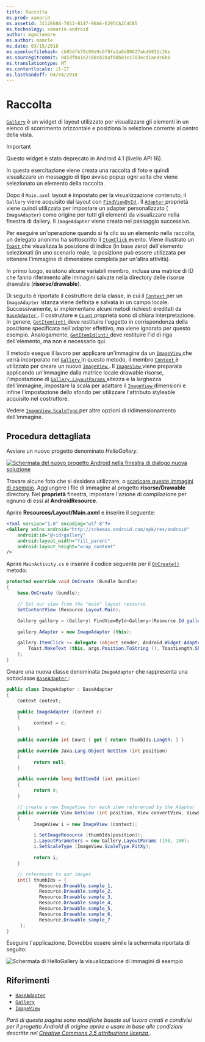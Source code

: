 ```yaml
---
title: Raccolta
ms.prod: xamarin
ms.assetid: 3112E68A-7853-B147-90A6-6295CA2C4CB5
ms.technology: xamarin-android
author: mgmclemore
ms.author: mamcle
ms.date: 03/15/2018
ms.openlocfilehash: cb05dfb79c00e9c6f9fa1a8d80627abdb911c36e
ms.sourcegitcommit: 945df041e2180cb20af08b83cc703ecd1aedc6b0
ms.translationtype: MT
ms.contentlocale: it-IT
ms.lasthandoff: 04/04/2018
---
```

# <a name="gallery"></a>Raccolta

[`Gallery`](https://developer.xamarin.com/api/type/Android.Widget.Gallery/) è un widget di layout utilizzato per visualizzare gli elementi in un elenco di scorrimento orizzontale e posiziona la selezione corrente al centro della vista.

> [!IMPORTANT]
> Questo widget è stato deprecato in Android 4.1 (livello API 16). 

In questa esercitazione viene creata una raccolta di foto e quindi visualizzare un messaggio di tipo avviso popup ogni volta che viene selezionato un elemento della raccolta.

Dopo il `Main.axml` layout è impostato per la visualizzazione contenuto, il `Gallery` viene acquisito dal layout con [ `FindViewById` ](https://developer.xamarin.com/api/member/Android.App.Activity.FindViewById/p/System.Int32/).
Il [ `Adapter` ](https://developer.xamarin.com/api/property/Android.Widget.AdapterView.RawAdapter/) proprietà viene quindi utilizzata per impostare un adapter personalizzato ( `ImageAdapter`) come origine per tutti gli elementi da visualizzare nella finestra di dallery. Il `ImageAdapter` viene creato nel passaggio successivo.

Per eseguire un'operazione quando si fa clic su un elemento nella raccolta, un delegato anonimo ha sottoscritto il [ `ItemClick` ](https://developer.xamarin.com/api/event/Android.Widget.AdapterView.ItemClick/) evento. Viene illustrato un [ `Toast` ](https://developer.xamarin.com/api/type/Android.Widget.Toast/) che visualizza la posizione di indice (in base zero) dell'elemento selezionati (in uno scenario reale, la posizione può essere utilizzata per ottenere l'immagine di dimensione completa per un'altra attività).

In primo luogo, esistono alcune variabili membro, inclusa una matrice di ID che fanno riferimento alle immagini salvate nella directory delle risorse drawable (**risorse/drawable**).

Di seguito è riportato il costruttore della classe, in cui il [ `Context` ](https://developer.xamarin.com/api/type/Android.Content.Context/) per un `ImageAdapter` istanza viene definita e salvata in un campo locale.
Successivamente, si implementano alcuni metodi richiesti ereditati da [ `BaseAdapter` ](https://developer.xamarin.com/api/type/Android.Widget.BaseAdapter/).
Il costruttore e [ `Count` ](https://developer.xamarin.com/api/property/Android.Widget.BaseAdapter.Count/) proprietà sono di chiara interpretazione. In genere, [ `GetItem(int)` ](https://developer.xamarin.com/api/member/Android.Widget.BaseAdapter.GetItem/p/System.Int32/) deve restituire l'oggetto in corrispondenza della posizione specificata nell'adapter effettivo, ma viene ignorato per questo esempio. Analogamente, [ `GetItemId(int)` ](https://developer.xamarin.com/api/member/Android.Widget.BaseAdapter.GetItemId/p/System.Int32/) deve restituire l'id di riga dell'elemento, ma non è necessario qui.

Il metodo esegue il lavoro per applicare un'immagine da un [ `ImageView` ](https://developer.xamarin.com/api/type/Android.Widget.ImageView/) che verrà incorporato nel [ `Gallery` ](https://developer.xamarin.com/api/type/Android.Widget.Gallery/) In questo metodo, il membro [ `Context` ](https://developer.xamarin.com/api/type/Android.Content.Context/) è utilizzato per creare un nuovo [ `ImageView` ](https://developer.xamarin.com/api/type/Android.Widget.ImageView/).
Il [ `ImageView` ](https://developer.xamarin.com/api/type/Android.Widget.ImageView/) viene preparata applicando un'immagine dalla matrice locale drawable risorse, l'impostazione di [ `Gallery.LayoutParams` ](https://developer.xamarin.com/api/type/Android.Widget.Gallery+LayoutParams/) altezza e la larghezza dell'immagine, impostare la scala per adattare il [ `ImageView` ](https://developer.xamarin.com/api/type/Android.Widget.ImageView/) dimensioni e infine l'impostazione dello sfondo per utilizzare l'attributo styleable acquisito nel costruttore.

Vedere [ `ImageView.ScaleType` ](https://developer.xamarin.com/api/type/Android.Widget.ImageView+ScaleType/) per altre opzioni di ridimensionamento dell'immagine.

## <a name="walkthrough"></a>Procedura dettagliata

Avviare un nuovo progetto denominato *HelloGallery*.

[![Schermata del nuovo progetto Android nella finestra di dialogo nuova soluzione](gallery-images/hellogallery1-sml.png)](gallery-images/hellogallery1.png#lightbox)

Trovare alcune foto che si desidera utilizzare, o [scaricare queste immagini di esempio](http://developer.android.com/shareables/sample_images.zip).
Aggiungere i file di immagine al progetto **risorse/Drawable** directory. Nel **proprietà** finestra, impostare l'azione di compilazione per ognuno di essi al **AndroidResource**.

Aprire **Resources/Layout/Main.axml** e inserire il seguente:

```xml
<?xml version="1.0" encoding="utf-8"?>
<Gallery xmlns:android="http://schemas.android.com/apk/res/android"
    android:id="@+id/gallery"
    android:layout_width="fill_parent"
    android:layout_height="wrap_content"
/>
```

Aprire `MainActivity.cs` e inserire il codice seguente per il [ `OnCreate()` ](https://developer.xamarin.com/api/member/Android.App.Activity.OnCreate/p/Android.OS.Bundle/) metodo:

```csharp
protected override void OnCreate (Bundle bundle)
{
    base.OnCreate (bundle);

    // Set our view from the "main" layout resource
    SetContentView (Resource.Layout.Main);

    Gallery gallery = (Gallery) FindViewById<Gallery>(Resource.Id.gallery);

    gallery.Adapter = new ImageAdapter (this);

    gallery.ItemClick += delegate (object sender, Android.Widget.AdapterView.ItemClickEventArgs args) {
        Toast.MakeText (this, args.Position.ToString (), ToastLength.Short).Show ();
    };
}
```

Creare una nuova classe denominata `ImageAdapter` che rappresenta una sottoclasse [ `BaseAdapter` ](https://developer.xamarin.com/api/type/Android.Widget.BaseAdapter/):

```csharp
public class ImageAdapter : BaseAdapter
{
    Context context;

    public ImageAdapter (Context c)
    {
          context = c;
    }

    public override int Count { get { return thumbIds.Length; } }

    public override Java.Lang.Object GetItem (int position)
    {
          return null;
    }

    public override long GetItemId (int position)
    {
          return 0;
    }

    // create a new ImageView for each item referenced by the Adapter
    public override View GetView (int position, View convertView, ViewGroup parent)
    {
          ImageView i = new ImageView (context);

          i.SetImageResource (thumbIds[position]);
          i.LayoutParameters = new Gallery.LayoutParams (150, 100);
          i.SetScaleType (ImageView.ScaleType.FitXy);

          return i;
    }

    // references to our images
    int[] thumbIds = {
            Resource.Drawable.sample_1,
            Resource.Drawable.sample_2,
            Resource.Drawable.sample_3,
            Resource.Drawable.sample_4,
            Resource.Drawable.sample_5,
            Resource.Drawable.sample_6,
            Resource.Drawable.sample_7
     };
}

```

Eseguire l'applicazione. Dovrebbe essere simile la schermata riportata di seguito:

![Schermata di HelloGallery la visualizzazione di immagini di esempio](gallery-images/hellogallery3.png)



## <a name="references"></a>Riferimenti

-   [`BaseAdapter`](https://developer.xamarin.com/api/type/Android.Widget.BaseAdapter/)
-   [`Gallery`](https://developer.xamarin.com/api/type/Android.Widget.Gallery/)
-   [`ImageView`](https://developer.xamarin.com/api/type/Android.Widget.ImageView/)

*Parti di questa pagina sono modifiche basate sul lavoro creati e condivisi per il progetto Android di origine aprire e usare in base alle condizioni descritte nel*
[*Creative Commons 2.5 attribuzione licenza* ](http://creativecommons.org/licenses/by/2.5/).


